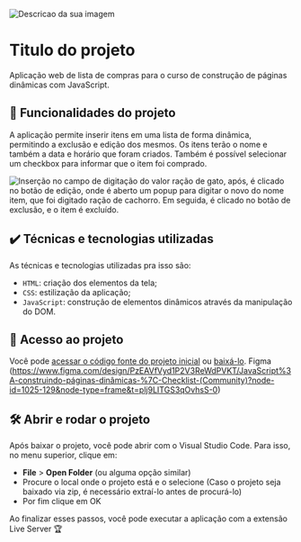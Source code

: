 
![Descricao da sua imagem](https://imgur.com/C8TfWXc.png)

# Titulo do projeto

Aplicação web de lista de compras para o curso de construção de páginas dinâmicas com JavaScript.

## 🔨 Funcionalidades do projeto

A aplicação permite inserir itens em uma lista de forma dinâmica, permitindo a exclusão e edição dos mesmos. Os itens terão o nome e também a data e horário que foram criados. Também é possível selecionar um checkbox para informar que o item foi comprado.

![Inserção no campo de digitação do valor ração de gato, após, é clicado no botão de edição, onde é aberto um popup para digitar o novo do nome item, que foi digitado ração de cachorro. Em seguida, é clicado no botão de exclusão, e o item é excluído.](https://imgur.com/isPj7Xf.gif)

## ✔️ Técnicas e tecnologias utilizadas

As técnicas e tecnologias utilizadas pra isso são:

- `HTML`: criação dos elementos da tela;
- `CSS`: estilização da aplicação;
- `JavaScript`: construção de elementos dinâmicos através da manipulação do DOM.

## 📁 Acesso ao projeto

Você pode [acessar o código fonte do projeto inicial](https://github.com/alura-cursos/3801-javascript-para-web/tree/projeto-base) ou [baixá-lo](https://github.com/alura-cursos/3801-javascript-para-web/archive/refs/heads/projeto-base.zip). Figma (https://www.figma.com/design/PzEAVfVyd1P2V3ReWdPVKT/JavaScript%3A-construindo-páginas-dinâmicas-%7C-Checklist-(Community)?node-id=1025-129&node-type=frame&t=plj9LITGS3qOvhsS-0)

## 🛠️ Abrir e rodar o projeto

Após baixar o projeto, você pode abrir com o Visual Studio Code. Para isso, no menu superior, clique em:

- **File** > **Open Folder** (ou alguma opção similar)
- Procure o local onde o projeto está e o selecione (Caso o projeto seja baixado via zip, é necessário extraí-lo antes de procurá-lo)
- Por fim clique em OK

Ao finalizar esses passos, você pode executar a aplicação com a extensão Live Server 🏆 
